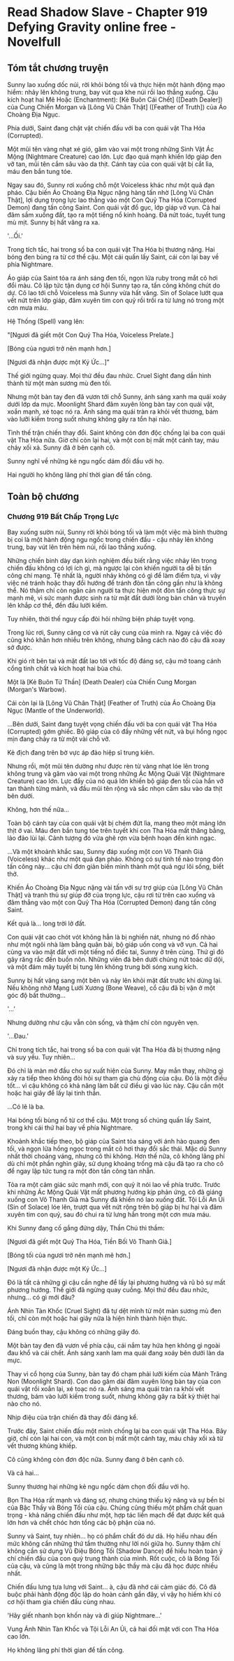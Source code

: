 # Read Shadow Slave - Chapter 919 Defying Gravity online free - Novelfull

## Tóm tắt chương truyện

Sunny lao xuống dốc núi, rời khỏi bóng tối và thực hiện một hành động mạo hiểm: nhảy lên không trung, bay vút qua khe núi rồi lao thẳng xuống. Cậu kích hoạt hai Mê Hoặc (Enchantment): [Kẻ Buôn Cái Chết] ([Death Dealer]) của Cung Chiến Morgan và [Lông Vũ Chân Thật] ([Feather of Truth]) của Áo Choàng Địa Ngục.

Phía dưới, Saint đang chật vật chiến đấu với ba con quái vật Tha Hóa (Corrupted).

Một mũi tên vàng nhạt xé gió, găm vào vai một trong những Sinh Vật Ác Mộng (Nightmare Creature) cao lớn. Lực đạo quá mạnh khiến lớp giáp đen vỡ tan, mũi tên cắm sâu vào da thịt. Cánh tay của con quái vật bị cắt lìa, máu đen bắn tung tóe.

Ngay sau đó, Sunny rơi xuống chỗ một Voiceless khác như một quả đạn pháo. Cậu biến Áo Choàng Địa Ngục nặng hàng tấn nhờ [Lông Vũ Chân Thật], lợi dụng trọng lực lao thẳng vào một Con Quỷ Tha Hóa (Corrupted Demon) đang tấn công Saint. Con quái vật đổ gục, lớp giáp vỡ vụn. Cả hai đâm sầm xuống đất, tạo ra một tiếng nổ kinh hoàng. Đá nứt toác, tuyết tung mù mịt. Sunny bị hất văng ra xa.

'...Ối.'

Trong tích tắc, hai trong số ba con quái vật Tha Hóa bị thương nặng. Hai bóng đen bùng ra từ cơ thể cậu. Một cái quấn lấy Saint, cái còn lại bay về phía Nightmare.

Áo giáp của Saint tỏa ra ánh sáng đen tối, ngọn lửa ruby trong mắt cô hơi đổi màu. Cô lập tức tận dụng cơ hội Sunny tạo ra, tấn công không chút do dự. Cô lao tới chỗ Voiceless mà Sunny vừa hất văng. Sin of Solace lướt qua vết nứt trên lớp giáp, đâm xuyên tim con quỷ rồi trồi ra từ lưng nó trong một cơn mưa máu.

Hệ Thống (Spell) vang lên:

"[Ngươi đã giết một Con Quỷ Tha Hóa, Voiceless Prelate.]

[Bóng của ngươi trở nên mạnh hơn.]

[Ngươi đã nhận được một Ký Ức...]"

Thế giới ngừng quay. Mọi thứ đều đau nhức. Cruel Sight đang dần hình thành từ một màn sương mù đen tối.

Nhưng một bàn tay đen đã vươn tới chỗ Sunny, ánh sáng xanh ma quái xoáy dưới lớp da mực. Moonlight Shard đâm xuyên lòng bàn tay con quái vật, xoắn mạnh, xé toạc nó ra. Ánh sáng ma quái tràn ra khỏi vết thương, bám vào lưỡi kiếm trong suốt nhưng không gây ra tổn hại nào.

Tình thế trận chiến thay đổi. Saint không còn đơn độc chống lại ba con quái vật Tha Hóa nữa. Giờ chỉ còn lại hai, và một con bị mất một cánh tay, máu chảy xối xả. Sunny đã ở bên cạnh cô.

Sunny nghĩ về những kẻ ngu ngốc dám đối đầu với họ.

Hai người họ không lãng phí thời gian để tấn công.

## Toàn bộ chương

### Chương 919 Bất Chấp Trọng Lực

Bay xuống sườn núi, Sunny rời khỏi bóng tối và làm một việc mà bình thường bị coi là một hành động ngu ngốc trong chiến đấu - cậu nhảy lên không trung, bay vút lên trên hẻm núi, rồi lao thẳng xuống.

Những chiến binh dày dạn kinh nghiệm đều biết rằng việc nhảy lên trong chiến đấu không có lợi ích gì, mà ngược lại còn khiến người ta dễ bị tấn công chí mạng. Tệ nhất là, người nhảy không có gì để làm điểm tựa, vì vậy việc né tránh hoặc thay đổi hướng để tránh đòn tấn công gần như là không thể. Nó thậm chí còn ngăn cản người ta thực hiện một đòn tấn công thực sự mạnh mẽ, vì sức mạnh được sinh ra từ mặt đất dưới lòng bàn chân và truyền lên khắp cơ thể, đến đầu lưỡi kiếm.

Tuy nhiên, thời thế nguy cấp đòi hỏi những biện pháp tuyệt vọng.

Trong lúc rơi, Sunny căng cơ và rút cây cung của mình ra. Ngay cả việc đó cũng khó khăn hơn nhiều trên không, nhưng bằng cách nào đó cậu đã xoay sở được.

Khi gió rít bên tai và mặt đất lao tới với tốc độ đáng sợ, cậu mở toang cánh cổng tinh chất và kích hoạt hai bùa chú.

Một là [Kẻ Buôn Tử Thần] (Death Dealer) của Chiến Cung Morgan (Morgan's Warbow).

Cái còn lại là [Lông Vũ Chân Thật] (Feather of Truth) của Áo Choàng Địa Ngục (Mantle of the Underworld).

...Bên dưới, Saint đang tuyệt vọng chiến đấu với ba con quái vật Tha Hóa (Corrupted) gớm ghiếc. Bộ giáp của cô đầy những vết nứt, và bụi hồng ngọc mịn đang chảy ra từ một vài chỗ vỡ.

Kẻ địch đang trên bờ vực áp đảo hiệp sĩ trung kiên.

Nhưng rồi, một mũi tên dường như được rèn từ vàng nhạt lóe lên trong không trung và găm vào vai một trong những Ác Mộng Quái Vật (Nightmare Creature) cao lớn. Lực đẩy của nó quá lớn khiến bộ giáp đen tối của hắn vỡ tan thành từng mảnh, và đầu mũi tên rộng và sắc nhọn cắm sâu vào da thịt bên dưới.

Không, hơn thế nữa...

Toàn bộ cánh tay của con quái vật bị chém đứt lìa, mang theo một mảng lớn thịt ở vai. Máu đen bắn tung tóe trên tuyết khi con Tha Hóa mất thăng bằng, lảo đảo lùi lại. Cảnh tượng đó vừa ghê rợn vừa bệnh hoạn đến kinh ngạc.

...Và một khoảnh khắc sau, Sunny đáp xuống một con Vô Thanh Giả (Voiceless) khác như một quả đạn pháo. Không có sự tinh tế nào trong đòn tấn công này... cậu chỉ đơn giản biến mình thành một quả ngư lôi sống, biết thở.

Khiến Áo Choàng Địa Ngục nặng vài tấn với sự trợ giúp của [Lông Vũ Chân Thật] và tranh thủ sự giúp đỡ của trọng lực, cậu rơi từ trên cao xuống và đâm thẳng vào một con Quỷ Tha Hóa (Corrupted Demon) đang tấn công Saint.

Kết quả là... long trời lở đất.

Con quái vật cao chót vót không hẳn là bị nghiền nát, nhưng nó đổ nhào như một ngôi nhà làm bằng quân bài, bộ giáp uốn cong và vỡ vụn. Cả hai cùng va vào mặt đất với một tiếng nổ điếc tai, Sunny ở trên cùng. Thứ gì đó gãy răng rắc đến buồn nôn. Những viên đá bên dưới chúng nứt toác dữ dội, và một đám mây tuyết bị tung lên không trung bởi sóng xung kích.

Sunny bị hất văng sang một bên và nảy lên khỏi mặt đất trước khi dừng lại. Nếu không nhờ Mạng Lưới Xương (Bone Weave), cổ cậu đã bị vặn ở một góc độ bất thường...

'...'

Nhưng dường như cậu vẫn còn sống, và thậm chí còn nguyên vẹn.

'...Đau.'

Chỉ trong tích tắc, hai trong số ba con quái vật Tha Hóa đã bị thương nặng và suy yếu. Tuy nhiên...

Đó chỉ là màn mở đầu cho sự xuất hiện của Sunny. May mắn thay, những gì xảy ra tiếp theo không đòi hỏi sự tham gia chủ động của cậu. Đó là một điều tốt... vì cậu không có khả năng làm bất cứ điều gì vào lúc này. Cậu cần một hoặc hai giây để lấy lại tinh thần.

...Có lẽ là ba.

Hai bóng tối bùng nổ từ cơ thể cậu. Một trong số chúng quấn lấy Saint, trong khi cái thứ hai bay về phía Nightmare.

Khoảnh khắc tiếp theo, bộ giáp của Saint tỏa sáng với ánh hào quang đen tối, và ngọn lửa hồng ngọc trong mắt cô hơi thay đổi sắc thái. Mặc dù Sunny nhất thời choáng váng, nhưng cô thì không. Hơn thế nữa, cô không lãng phí dù chỉ một phần nghìn giây, sử dụng khoảng trống mà cậu đã tạo ra cho cô để ngay lập tức tung ra một đòn tấn công tàn nhẫn.

Tỏa ra một cảm giác sức mạnh mới, con quỷ ít nói lao về phía trước. Trước khi những Ác Mộng Quái Vật mất phương hướng kịp phản ứng, cô đã giáng xuống con Vô Thanh Giả mà Sunny đã khiến nó lao xuống đất. Tội Lỗi An Ủi (Sin of Solace) lóe lên, trượt qua vết nứt rộng trên bộ giáp bị hư hại và đâm xuyên tim con quỷ, sau đó chui ra từ lưng hắn trong một cơn mưa máu.

Khi Sunny đang cố gắng đứng dậy, Thần Chú thì thầm:

[Ngươi đã giết một Quỷ Tha Hóa, Tiền Bối Vô Thanh Giả.]

[Bóng tối của ngươi trở nên mạnh mẽ hơn.]

[Ngươi đã nhận được một Ký Ức...]

Đó là tất cả những gì cậu cần nghe để lấy lại phương hướng và rũ bỏ sự mất phương hướng. Thế giới đã ngừng quay cuồng. Mọi thứ đều đau nhức, nhưng... có gì mới đâu?

Ánh Nhìn Tàn Khốc (Cruel Sight) đã tự dệt mình từ một màn sương mù đen tối, chỉ còn một hoặc hai giây nữa là hiện hình thành hiện thực.

Đáng buồn thay, cậu không có những giây đó.

Một bàn tay đen đã vươn về phía cậu, cái nắm tay hứa hẹn không gì ngoài đau khổ và cái chết. Ánh sáng xanh lam ma quái đang xoáy bên dưới làn da mực.

Thay vì cổ họng của Sunny, bàn tay đó chạm phải lưỡi kiếm của Mảnh Trăng Non (Moonlight Shard). Con dao găm dài đâm xuyên lòng bàn tay của con quái vật rồi xoắn lại, xé toạc nó ra. Ánh sáng ma quái tràn ra khỏi vết thương, bám vào lưỡi kiếm trong suốt, nhưng không gây ra bất kỳ thiệt hại nào cho nó.

Nhịp điệu của trận chiến đã thay đổi đáng kể.

Trước đây, Saint chiến đấu một mình chống lại ba con quái vật Tha Hóa. Bây giờ, chỉ còn lại hai con, và một con bị mất một cánh tay, máu chảy xối xả từ vết thương khủng khiếp.

Cô cũng không còn đơn độc nữa. Sunny đang ở bên cạnh cô.

Và cả hai...

Sunny thương hại những kẻ ngu ngốc dám chọn đối đầu với họ.

Bọn Tha Hóa rất mạnh và đáng sợ, nhưng chúng thiếu kỹ năng và sự bền bỉ của Bậc Thầy và Bóng Tối của cậu. Chúng cũng thiếu một phẩm chất quan trọng - khả năng chiến đấu như một, hợp tác liền mạch để đạt được kết quả lớn hơn và chết chóc hơn tổng các bộ phận của nó.

Sunny và Saint, tuy nhiên... họ có phẩm chất đó dư dả. Họ hiểu nhau đến mức không cần những thứ tầm thường như lời nói giữa họ. Sunny thậm chí không cần sử dụng Vũ Điệu Bóng Tối (Shadow Dance) để hiểu hoàn toàn ý chí chiến đấu của con quỷ trung thành của mình. Rốt cuộc, cô là Bóng Tối của cậu, và cũng là một trong những bậc thầy mà cậu đã học được nhiều nhất.

Chiến đấu lưng tựa lưng với Saint... à, cậu đã nhớ cái cảm giác đó. Cô đã buộc phải hành động độc lập do hoàn cảnh gần đây, vì vậy họ hiếm khi có cơ hội tham gia chiến đấu cùng nhau.

'Hãy giết nhanh bọn khốn này và đi giúp Nightmare...'

Vung Ánh Nhìn Tàn Khốc và Tội Lỗi An Ủi, cả hai đối mặt với con Tha Hóa cao lớn.

Họ không lãng phí thời gian để tấn công.